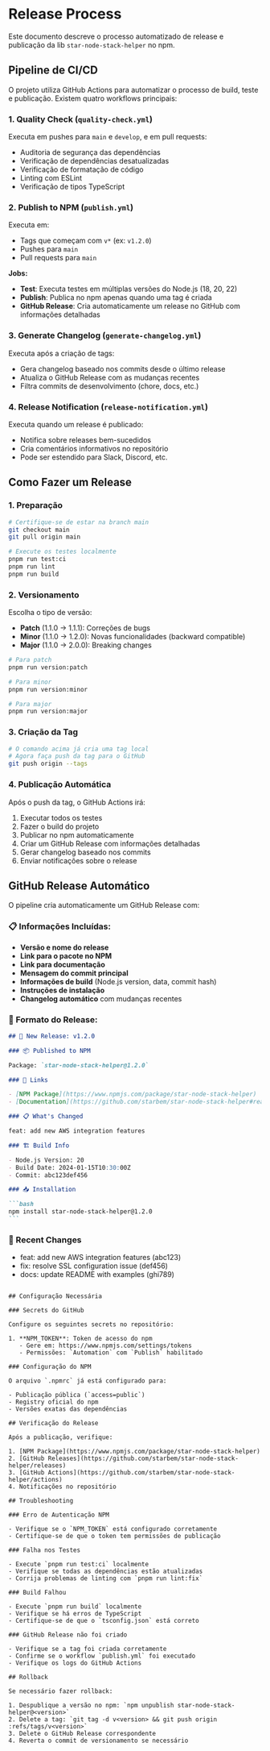 # Release Process

Este documento descreve o processo automatizado de release e publicação da lib `star-node-stack-helper` no npm.

## Pipeline de CI/CD

O projeto utiliza GitHub Actions para automatizar o processo de build, teste e publicação. Existem quatro workflows principais:

### 1. Quality Check (`quality-check.yml`)

Executa em pushes para `main` e `develop`, e em pull requests:

- Auditoria de segurança das dependências
- Verificação de dependências desatualizadas
- Verificação de formatação de código
- Linting com ESLint
- Verificação de tipos TypeScript

### 2. Publish to NPM (`publish.yml`)

Executa em:

- Tags que começam com `v*` (ex: `v1.2.0`)
- Pushes para `main`
- Pull requests para `main`

**Jobs:**

- **Test**: Executa testes em múltiplas versões do Node.js (18, 20, 22)
- **Publish**: Publica no npm apenas quando uma tag é criada
- **GitHub Release**: Cria automaticamente um release no GitHub com informações detalhadas

### 3. Generate Changelog (`generate-changelog.yml`)

Executa após a criação de tags:

- Gera changelog baseado nos commits desde o último release
- Atualiza o GitHub Release com as mudanças recentes
- Filtra commits de desenvolvimento (chore, docs, etc.)

### 4. Release Notification (`release-notification.yml`)

Executa quando um release é publicado:

- Notifica sobre releases bem-sucedidos
- Cria comentários informativos no repositório
- Pode ser estendido para Slack, Discord, etc.

## Como Fazer um Release

### 1. Preparação

```bash
# Certifique-se de estar na branch main
git checkout main
git pull origin main

# Execute os testes localmente
pnpm run test:ci
pnpm run lint
pnpm run build
```

### 2. Versionamento

Escolha o tipo de versão:

- **Patch** (1.1.0 → 1.1.1): Correções de bugs
- **Minor** (1.1.0 → 1.2.0): Novas funcionalidades (backward compatible)
- **Major** (1.1.0 → 2.0.0): Breaking changes

```bash
# Para patch
pnpm run version:patch

# Para minor
pnpm run version:minor

# Para major
pnpm run version:major
```

### 3. Criação da Tag

```bash
# O comando acima já cria uma tag local
# Agora faça push da tag para o GitHub
git push origin --tags
```

### 4. Publicação Automática

Após o push da tag, o GitHub Actions irá:

1. Executar todos os testes
2. Fazer o build do projeto
3. Publicar no npm automaticamente
4. Criar um GitHub Release com informações detalhadas
5. Gerar changelog baseado nos commits
6. Enviar notificações sobre o release

## GitHub Release Automático

O pipeline cria automaticamente um GitHub Release com:

### 📋 Informações Incluídas:

- **Versão e nome do release**
- **Link para o pacote no NPM**
- **Link para documentação**
- **Mensagem do commit principal**
- **Informações de build** (Node.js version, data, commit hash)
- **Instruções de instalação**
- **Changelog automático** com mudanças recentes

### 🎨 Formato do Release:

````markdown
## 🚀 New Release: v1.2.0

### 📦 Published to NPM

Package: `star-node-stack-helper@1.2.0`

### 🔗 Links

- [NPM Package](https://www.npmjs.com/package/star-node-stack-helper)
- [Documentation](https://github.com/starbem/star-node-stack-helper#readme)

### 📋 What's Changed

feat: add new AWS integration features

### 🏗️ Build Info

- Node.js Version: 20
- Build Date: 2024-01-15T10:30:00Z
- Commit: abc123def456

### 📥 Installation

```bash
npm install star-node-stack-helper@1.2.0
```
````

### 📝 Recent Changes

- feat: add new AWS integration features (abc123)
- fix: resolve SSL configuration issue (def456)
- docs: update README with examples (ghi789)

```

## Configuração Necessária

### Secrets do GitHub

Configure os seguintes secrets no repositório:

1. **NPM_TOKEN**: Token de acesso do npm
   - Gere em: https://www.npmjs.com/settings/tokens
   - Permissões: `Automation` com `Publish` habilitado

### Configuração do NPM

O arquivo `.npmrc` já está configurado para:

- Publicação pública (`access=public`)
- Registry oficial do npm
- Versões exatas das dependências

## Verificação do Release

Após a publicação, verifique:

1. [NPM Package](https://www.npmjs.com/package/star-node-stack-helper)
2. [GitHub Releases](https://github.com/starbem/star-node-stack-helper/releases)
3. [GitHub Actions](https://github.com/starbem/star-node-stack-helper/actions)
4. Notificações no repositório

## Troubleshooting

### Erro de Autenticação NPM

- Verifique se o `NPM_TOKEN` está configurado corretamente
- Certifique-se de que o token tem permissões de publicação

### Falha nos Testes

- Execute `pnpm run test:ci` localmente
- Verifique se todas as dependências estão atualizadas
- Corrija problemas de linting com `pnpm run lint:fix`

### Build Falhou

- Execute `pnpm run build` localmente
- Verifique se há erros de TypeScript
- Certifique-se de que o `tsconfig.json` está correto

### GitHub Release não foi criado

- Verifique se a tag foi criada corretamente
- Confirme se o workflow `publish.yml` foi executado
- Verifique os logs do GitHub Actions

## Rollback

Se necessário fazer rollback:

1. Despublique a versão no npm: `npm unpublish star-node-stack-helper@<version>`
2. Delete a tag: `git tag -d v<version> && git push origin :refs/tags/v<version>`
3. Delete o GitHub Release correspondente
4. Reverta o commit de versionamento se necessário
```
